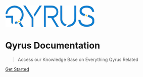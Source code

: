 ![logo](_media/slazzer-edit-image.png)





# **Qyrus Documentation**

> Access our Knowledge Base on Everything Qyrus Related



[Get Started](/README.md)

